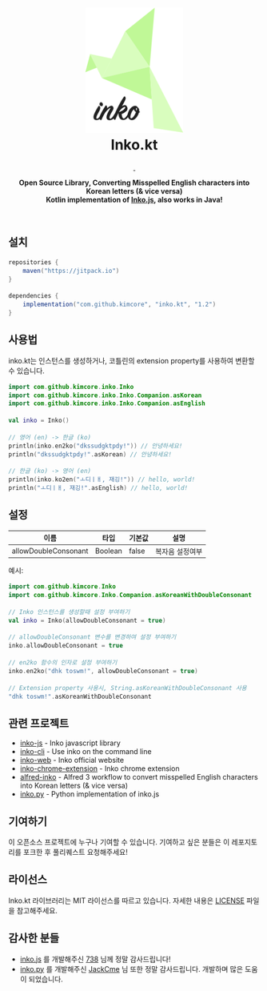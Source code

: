 <h1 align="center">
  <img height="250" src="https://github.com/738/inko/blob/master/images/inko_logo.png?raw=true" alt=""/>
  <br>Inko.kt
</h1>
<p align="center">
<a href="https://github.com/kimcore/inko.kt/releases">
  <img src="https://img.shields.io/jitpack/v/github/kimcore/inko.kt?style=flat-square" alt=""/>
</a>
<a href="https://github.com/kimcore/inko.kt/blob/master/LICENSE">
  <img src="https://img.shields.io/github/license/kimcore/inko.kt?style=flat-square" alt=""/>
</a>
</p>
<p align="center">
  <b>Open Source Library, Converting Misspelled English characters into Korean letters (& vice versa)</b><br/>
  <b>Kotlin implementation of <a href="https://github.com/738/inko">Inko.js</a>, also works in Java!</b><br/>
</p>
<br />

## 설치
```gradle
repositories {
    maven("https://jitpack.io")
}

dependencies {
    implementation("com.github.kimcore", "inko.kt", "1.2")
}
```
## 사용법
inko.kt는 인스턴스를 생성하거나, 코틀린의 extension property를 사용하여 변환할 수 있습니다.
```kotlin
import com.github.kimcore.inko.Inko
import com.github.kimcore.inko.Inko.Companion.asKorean
import com.github.kimcore.inko.Inko.Companion.asEnglish

val inko = Inko()

// 영어 (en) -> 한글 (ko)
println(inko.en2ko("dkssudgktpdy!")) // 안녕하세요!
println("dkssudgktpdy!".asKorean) // 안녕하세요!

// 한글 (ko) -> 영어 (en)
println(inko.ko2en("ㅗ디ㅣㅐ, 재깅!")) // hello, world!
println("ㅗ디ㅣㅐ, 재깅!".asEnglish) // hello, world!
```
## 설정
|이름|타입|기본값|설명| 
|---|---|---| --------------- |
|allowDoubleConsonant|Boolean|false|복자음 설정여부|

예시:
```kotlin
import com.github.kimcore.Inko
import com.github.kimcore.Inko.Companion.asKoreanWithDoubleConsonant

// Inko 인스턴스를 생성할때 설정 부여하기
val inko = Inko(allowDoubleConsonant = true)

// allowDoubleConsonant 변수를 변경하여 설정 부여하기
inko.allowDoubleConsonant = true

// en2ko 함수의 인자로 설정 부여하기
inko.en2ko("dhk toswm!", allowDoubleConsonant = true)

// Extension property 사용시, String.asKoreanWithDoubleConsonant 사용
"dhk toswm!".asKoreanWithDoubleConsonant
```
## 관련 프로젝트
* [inko-js](https://github.com/738/inko) - Inko javascript library
* [inko-cli](https://github.com/738/inko-cli) - Use inko on the command line
* [inko-web](https://github.com/738/inko-web) - Inko official website
* [inko-chrome-extension](https://github.com/738/inko-chrome-extension) - Inko chrome extension
* [alfred-inko](https://github.com/738/alfred-inko) - Alfred 3 workflow to convert misspelled English characters into Korean letters (& vice versa)
* [inko.py](https://github.com/JackCme/inko.py) - Python implementation of inko.js
## 기여하기
이 오픈소스 프로젝트에 누구나 기여할 수 있습니다. 기여하고 싶은 분들은 이 레포지토리를 포크한 후 풀리퀘스트 요청해주세요!
## 라이선스
Inko.kt 라이브러리는 MIT 라이선스를 따르고 있습니다. 자세한 내용은 [LICENSE](https://github.com/JackCme/inko.py/blob/master/LICENSE) 파일을 참고해주세요.
## 감사한 분들
* [inko.js](https://github.com/738/inko) 를 개발해주신 [738](https://github.com/738) 님께 정말 감사드립니다!
* [inko.py](https://github.com/JackCme/inko.py) 를 개발해주신 [JackCme](https://github.com/JackCme) 님 또한 정말 감사드립니다. 개발하며 많은 도움이 되었습니다.
